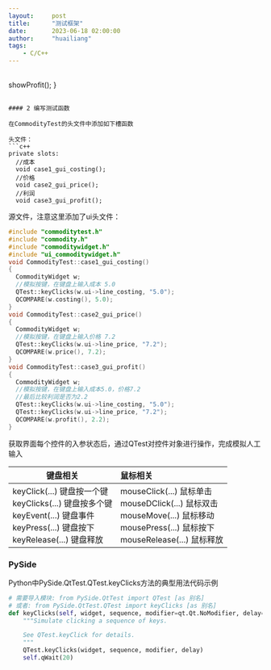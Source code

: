 ```yaml
---
layout:     post
title:      "测试框架"
date:       2023-06-18 02:00:00
author:     "huailiang"
tags:
    - C/C++
---
```


\
  showProfit();
}
```

#### 2 编写测试函数

在CommodityTest的头文件中添加如下槽函数

头文件：
```c++
private slots:
  //成本
  void case1_gui_costing();
  //价格
  void case2_gui_price();
  //利润
  void case3_gui_profit();
```

源文件，注意这里添加了ui头文件：
```c++
#include "commoditytest.h"
#include "commodity.h"
#include "commoditywidget.h"
#include "ui_commoditywidget.h"
void CommodityTest::case1_gui_costing()
{
  CommodityWidget w;
  //模拟按键，在键盘上输入成本 5.0
  QTest::keyClicks(w.ui->line_costing, "5.0");
  QCOMPARE(w.costing(), 5.0);
}
void CommodityTest::case2_gui_price()
{
  CommodityWidget w;
  //模拟按键，在键盘上输入价格 7.2
  QTest::keyClicks(w.ui->line_price, "7.2");
  QCOMPARE(w.price(), 7.2);
}
void CommodityTest::case3_gui_profit()
{
  CommodityWidget w;
  //模拟按键，在键盘上输入成本5.0，价格7.2 
  //最后比较利润是否为2.2
  QTest::keyClicks(w.ui->line_costing, "5.0");
  QTest::keyClicks(w.ui->line_price, "7.2");
  QCOMPARE(w.profit(), 2.2);
}
```

获取界面每个控件的入参状态后，通过QTest对控件对象进行操作，完成模拟人工输入

| 键盘相关	| 鼠标相关
| --- | :---
|keyClick(...) 键盘按一个键<br>keyClicks(...) 键盘按多个键<br>keyEvent(...) 键盘事件<br>keyPress(...) 键盘按下<br>keyRelease(...) 键盘释放	|mouseClick(...) 鼠标单击<br>mouseDClick(...) 鼠标双击<br>mouseMove(...) 鼠标移动<br>mousePress(...) 鼠标按下<br>mouseRelease(...) 鼠标释放

### PySide 

Python中PySide.QtTest.QTest.keyClicks方法的典型用法代码示例

```py
# 需要导入模块: from PySide.QtTest import QTest [as 别名]
# 或者: from PySide.QtTest.QTest import keyClicks [as 别名]
def keyClicks(self, widget, sequence, modifier=qt.Qt.NoModifier, delay=-1):
    """Simulate clicking a sequence of keys.

    See QTest.keyClick for details.
    """
    QTest.keyClicks(widget, sequence, modifier, delay)
    self.qWait(20)
```


[i1]: http://code.google.com/p/googlemock/